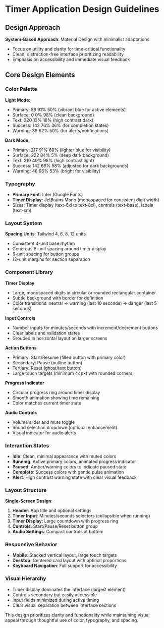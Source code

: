 # Timer Application Design Guidelines

## Design Approach
**System-Based Approach**: Material Design with minimalist adaptations
- Focus on utility and clarity for time-critical functionality
- Clean, distraction-free interface prioritizing readability
- Emphasis on accessibility and immediate visual feedback

## Core Design Elements

### Color Palette
**Light Mode:**
- Primary: 59 91% 50% (vibrant blue for active elements)
- Surface: 0 0% 98% (clean background)
- Text: 220 13% 18% (high contrast dark)
- Success: 142 76% 36% (for completion states)
- Warning: 38 92% 50% (for alerts/notifications)

**Dark Mode:**
- Primary: 217 91% 60% (lighter blue for visibility)
- Surface: 222 84% 5% (deep dark background)
- Text: 210 40% 98% (high contrast light)
- Success: 142 69% 58% (adjusted for dark backgrounds)
- Warning: 48 96% 53% (bright for visibility)

### Typography
- **Primary Font**: Inter (Google Fonts)
- **Timer Display**: JetBrains Mono (monospaced for consistent digit width)
- Sizes: Timer display (text-6xl to text-8xl), controls (text-base), labels (text-sm)

### Layout System
**Spacing Units**: Tailwind 4, 6, 8, 12 units
- Consistent 4-unit base rhythm
- Generous 8-unit spacing around timer display
- 6-unit spacing for button groups
- 12-unit margins for section separation

### Component Library

**Timer Display**
- Large, monospaced digits in circular or rounded rectangular container
- Subtle background with border for definition
- Color transitions: neutral → warning (last 10 seconds) → danger (last 5 seconds)

**Input Controls**
- Number inputs for minutes/seconds with increment/decrement buttons
- Clear labels and validation states
- Grouped in horizontal layout on larger screens

**Action Buttons**
- Primary: Start/Resume (filled button with primary color)
- Secondary: Pause (outline button)
- Tertiary: Reset (ghost/text button)
- Large touch targets (minimum 44px) with rounded corners

**Progress Indicator**
- Circular progress ring around timer display
- Smooth animation showing time remaining
- Color matches current timer state

**Audio Controls**
- Volume slider and mute toggle
- Sound selection dropdown (optional enhancement)
- Visual indicator for audio alerts

### Interaction States
- **Idle**: Clean, minimal appearance with muted colors
- **Running**: Active primary colors, animated progress indicator
- **Paused**: Amber/warning colors to indicate paused state
- **Complete**: Success colors with gentle pulse animation
- **Alert**: High contrast warning state with clear visual feedback

### Layout Structure
**Single-Screen Design**:
1. **Header**: App title and optional settings
2. **Timer Input**: Minutes/seconds selectors (collapsible when running)
3. **Timer Display**: Large countdown with progress ring
4. **Controls**: Start/Pause/Reset button group
5. **Audio Settings**: Compact controls at bottom

### Responsive Behavior
- **Mobile**: Stacked vertical layout, large touch targets
- **Desktop**: Centered card layout with optimal proportions
- **Keyboard Navigation**: Full support for accessibility

### Visual Hierarchy
- Timer display dominates the interface (largest element)
- Controls secondary but easily accessible
- Input fields minimized during active timing
- Clear visual separation between interface sections

This design prioritizes clarity and functionality while maintaining visual appeal through thoughtful use of color, typography, and spacing.